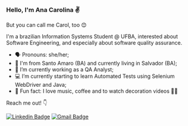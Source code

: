 ### Hello, I'm Ana Carolina ✌️

But you can call me Carol, too 😊

I'm a brazilian Information Systems Student @ UFBA, interested about Software Engineering, and especially about software quality assurance.

- 🗣️ Pronouns: she/her;
- 📍 I'm from Santo Amaro (BA) and currently living in Salvador (BA);
- 🐞 I’m currently working as a QA Analyst;
- 💻 I’m currently starting to learn Automated Tests using Selenium WebDriver and Java;
- 👀 Fun fact: I love music, coffee and to watch decoration videos 🤷‍♀️


Reach me out! 👇


[![Linkedin Badge](https://img.shields.io/badge/-LinkedIn-0a66c2?style=flat-square&logo=Linkedin&logoColor=white&link=https://www.linkedin.com/in/anacarolinacerqueira)](https://www.linkedin.com/in/anacarolinacerqueira/) 
[![Gmail Badge](https://img.shields.io/badge/cf.anacarolina@gmail.com-ff3c00?style=flat-square&logo=Gmail&logoColor=white&link=mailto:cf.anacarolina@gmail.com)](mailto:cf.anacarolina@gmail.com)
